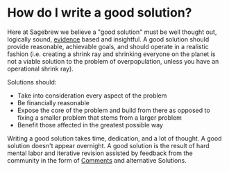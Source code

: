 # How do I write a good solution? #
Here at Sagebrew we believe a "good solution" must be well thought out, 
logically sound, [evidence][2] based and insightful. A good solution should provide 
reasonable, achievable goals, and should operate in a realistic fashion 
(i.e. creating a shrink ray and shrinking everyone on the planet is not a 
viable solution to the problem of overpopulation, unless you have an operational
shrink ray). 

Solutions should:

- Take into consideration every aspect of the problem
- Be financially reasonable
- Expose the core of the problem and build from there as opposed to fixing a 
  smaller problem that stems from a larger problem
- Benefit those affected in the greatest possible way

Writing a good solution takes time, dedication, and a lot of thought. 
A good solution doesn't appear overnight. A good solution is the result of 
hard mental labor and iterative revision assisted by feedback from the 
community in the form of [Comments][1] and alternative Solutions.

[1]: /help/privileges/comment/
[2]: /help/conversation/research/